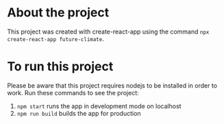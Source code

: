 # About the project
This project was created with create-react-app using the command `npx create-react-app future-climate`.

# To run this project

Please be aware that this project requires nodejs to be installed in order to work. Run these commands to see the project:
1. `npm start` runs the app in development mode on localhost
2. `npm run build` builds the app for production